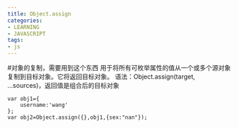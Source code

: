 ```yaml
---
title: Object.assign
categories: 
- LEARNING
- JAVASCRIPT
tags:
- js
---
```


#对象的复制，需要用到这个东西
用于将所有可枚举属性的值从一个或多个源对象复制到目标对象。它将返回目标对象。
语法：Object.assign(target, ...sources)，返回值是组合后的目标对象
```
var obj1={
    username:'wang'
};
var obj2=Object.assign({},obj1,{sex:"nan"});
```



